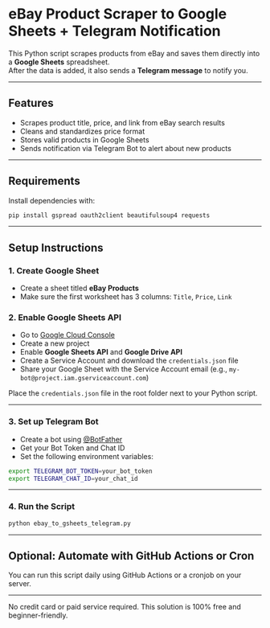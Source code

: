 # eBay Product Scraper to Google Sheets + Telegram Notification

This Python script scrapes products from eBay and saves them directly into a **Google Sheets** spreadsheet.  
After the data is added, it also sends a **Telegram message** to notify you.

---

## Features
- Scrapes product title, price, and link from eBay search results
- Cleans and standardizes price format
- Stores valid products in Google Sheets
- Sends notification via Telegram Bot to alert about new products

---

## Requirements

Install dependencies with:

```bash
pip install gspread oauth2client beautifulsoup4 requests
```

---

## Setup Instructions

### 1. Create Google Sheet
- Create a sheet titled **eBay Products**
- Make sure the first worksheet has 3 columns: `Title`, `Price`, `Link`

### 2. Enable Google Sheets API
- Go to [Google Cloud Console](https://console.cloud.google.com/)
- Create a new project
- Enable **Google Sheets API** and **Google Drive API**
- Create a Service Account and download the `credentials.json` file
- Share your Google Sheet with the Service Account email (e.g., `my-bot@project.iam.gserviceaccount.com`)

Place the `credentials.json` file in the root folder next to your Python script.

---

### 3. Set up Telegram Bot
- Create a bot using [@BotFather](https://t.me/BotFather)
- Get your Bot Token and Chat ID
- Set the following environment variables:

```bash
export TELEGRAM_BOT_TOKEN=your_bot_token
export TELEGRAM_CHAT_ID=your_chat_id
```

---

### 4. Run the Script

```bash
python ebay_to_gsheets_telegram.py
```

---

## Optional: Automate with GitHub Actions or Cron

You can run this script daily using GitHub Actions or a cronjob on your server.

---

No credit card or paid service required. This solution is 100% free and beginner-friendly.
